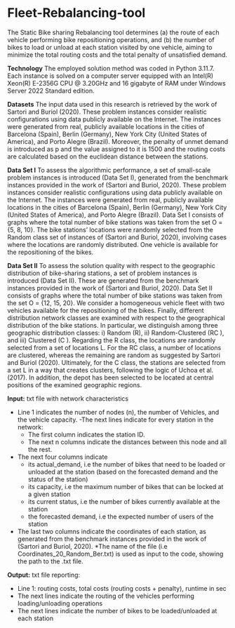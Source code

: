 # Fleet-Rebalancing-tool

The Static Bike sharing Rebalancing tool determines
(a) the route of each vehicle performing bike repositioning operations, and 
(b) the number of bikes to load or unload at each station visited by one vehicle,
aiming to minimize the total routing costs and the total penalty of unsatisfied demand.

**Technology**
The employed solution method was coded in Python 3.11.7. Each instance is solved on a computer server equipped with an Intel(R) Xeon(R) E-2356G CPU @
3.20GHz and 16 gigabyte of RAM under Windows Server 2022 Standard edition.

**Datasets**
The input data used in this research is retrieved by the work of Sartori and Buriol (2020). These problem instances consider realistic configurations using data
publicly available on the Internet. The instances were generated from real, publicly available locations in the cities of Barcelona (Spain), Berlin (Germany), New York City (United States of America), and Porto Alegre (Brazil). Moreover, the penalty of unmet demand is introduced as p and the value assigned to it is 1500 and the routing costs are calculated based on the euclidean distance between the stations. 

**Data Set I**
To assess the algorithmic performance, a set of small-scale problem instances is introduced (Data Set I), generated from the benchmark instances provided in
the work of (Sartori and Buriol, 2020). These problem instances consider realistic configurations using data publicly available on the Internet. The instances were generated from real, publicly available locations in the cities of Barcelona (Spain), Berlin (Germany), New York City (United States of America), and Porto Alegre (Brazil).
Data Set I consists of graphs where the total number of bike stations was taken from the set O = {5, 8, 10}. The bike stations’ locations were randomly selected from the Random class set of instances of (Sartori and Buriol, 2020), involving cases where the locations are randomly distributed. One vehicle is available for the repositioning of the bikes.

**Data Set II**
To assess the solution quality with respect to the geographic distribution of bike-sharing stations, a set of problem instances is introduced (Data Set II). These are generated from the benchmark instances provided in the work of (Sartori and Buriol, 2020). Data Set II consists of graphs where the total number of bike stations was taken from the set O = {12, 15, 20}. We consider a homogeneous vehicle fleet with two vehicles available for the repositioning of the bikes. Finally, different distribution network classes are examined with respect to the geographical distribution of the bike stations. In particular, we distinguish among three geographic distribution classes: i) Random (R), ii) Random-Clustered (RC ), and iii) Clustered (C ).
Regarding the R class, the locations are randomly selected from a set of locations L. For the RC class, a number of locations are clustered, whereas the remaining are random as suggested by Sartori and Buriol (2020). Ultimately, for the C class, the stations are selected from a set L in a way that creates clusters, following the logic of Uchoa et al. (2017). In addition, the depot has been selected to be located at central positions of the examined geographic regions.


**Input:** txt file with network characteristics
- Line 1 indicates the number of nodes (n), the number of Vehicles, and the vehicle capacity.
-The next lines indicate for every station in the network: 
  - The first column indicates the station ID.
  - The next n columns indicate the distances between this node and all the rest.
- The next four columns indicate
  -   its actual_demand, i.e the number of bikes that need to be loaded or unloaded at the station (based on the forecasted demand and the status of the station)
  -   its capacity, i.e the maximum number of bikes that can be locked at a given station
  -   its current status, i.e the number of bikes currently available at the station
  -   the forecasted demand, i.e the expected number of users of the station
- The last two columns indicate the coordinates of each station, as generated from the benchmark instances provided in the work of (Sartori and Buriol, 2020). 
*The name of the file (i.e Coordinates_20_Random_Ber.txt) is used as input to the code, showing the path to the .txt file.   


**Output:** txt file reporting:
- Line 1: routing costs, total costs (routing costs + penalty), runtime in sec
- The next lines indicate the routing of the vehicles  performing loading/unloading operations
- The next lines indicate the number of bikes to be loaded/unloaded  at each station

